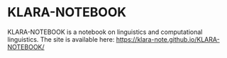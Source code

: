 # KLARA-NOTEBOOK
KLARA-NOTEBOOK is a notebook on linguistics and computational linguistics.
The site is available here: https://klara-note.github.io/KLARA-NOTEBOOK/

